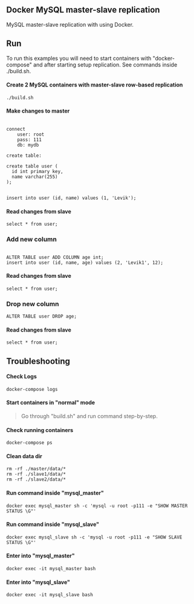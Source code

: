 ## Docker MySQL master-slave replication 

MySQL master-slave replication with using Docker. 

## Run

To run this examples you will need to start containers with "docker-compose" 
and after starting setup replication. See commands inside ./build.sh. 

#### Create 2 MySQL containers with master-slave row-based replication 

```
./build.sh
```

#### Make changes to master

```

connect 
	user: root
	pass: 111
	db: mydb

create table:

create table user (
  id int primary key,
  name varchar(255)
);


insert into user (id, name) values (1, 'Levik');
```

#### Read changes from slave

```
select * from user;
```

### Add new column 

```

ALTER TABLE user ADD COLUMN age int;
insert into user (id, name, age) values (2, 'Levik1', 12);
```


#### Read changes from slave

```
select * from user;
```

### Drop new column 

```
ALTER TABLE user DROP age;
```

#### Read changes from slave

```
select * from user;
```

## Troubleshooting

#### Check Logs

```
docker-compose logs
```

#### Start containers in "normal" mode

> Go through "build.sh" and run command step-by-step.

#### Check running containers

```
docker-compose ps
```

#### Clean data dir

```
rm -rf ./master/data/*
rm -rf ./slave1/data/*
rm -rf ./slave2/data/*
```

#### Run command inside "mysql_master"

```
docker exec mysql_master sh -c 'mysql -u root -p111 -e "SHOW MASTER STATUS \G"'
```

#### Run command inside "mysql_slave"

```
docker exec mysql_slave sh -c 'mysql -u root -p111 -e "SHOW SLAVE STATUS \G"'
```

#### Enter into "mysql_master"

```
docker exec -it mysql_master bash
```

#### Enter into "mysql_slave"

```
docker exec -it mysql_slave bash
```
